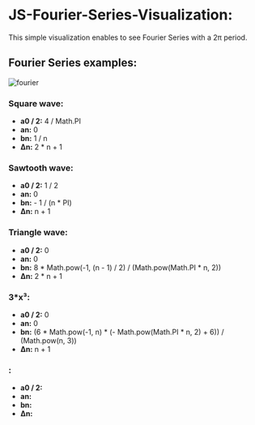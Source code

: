 # JS-Fourier-Series-Visualization:

This simple visualization enables to see Fourier Series with a 2π period.


## Fourier Series examples:

![fourier](github.com/jkutkut/JS-Fourier-Series-Visualization/resources/fourierSeries.svg)

### Square wave:
- **a0 / 2:** 4 / Math.PI
- **an:** 0
- **bn:** 1 / n
- **Δn:** 2 * n + 1

### Sawtooth wave:
- **a0 / 2:** 1 / 2
- **an:** 0
- **bn:** - 1 / (n * PI)
- **Δn:** n + 1

### Triangle wave:
- **a0 / 2:** 0
- **an:** 0
- **bn:** 8 * Math.pow(-1, (n - 1) / 2) / (Math.pow(Math.PI * n, 2))
- **Δn:** 2 * n + 1


### 3*x³:
- **a0 / 2:** 0
- **an:** 0
- **bn:** (6 * Math.pow(-1, n) * (- Math.pow(Math.PI * n, 2) + 6)) / (Math.pow(n, 3))
- **Δn:** n + 1



### :
- **a0 / 2:** 
- **an:** 
- **bn:** 
- **Δn:** 